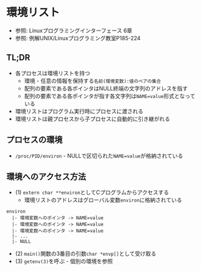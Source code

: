 # 環境リスト
- 参照: Linuxプログラミングインターフェース 6章
- 参照: 例解UNIX/Linuxプログラミング教室P185-224

## TL;DR
- 各プロセスは環境リストを持つ
  - 環境 - 任意の情報を保持する`名前(環境変数):値のペアの集合`
  - 配列の要素である各ポインタはNULL終端の文字列のアドレスを指す
  - 配列の要素である各ポインタが指す各文字列は`NAME=value`形式となっている
- 環境リストはプログラム実行時にプロセスに渡される
- 環境リストは親プロセスから子プロセスに自動的に引き継がれる

## プロセスの環境
- `/proc/PID/environ` - NULLで区切られた`NAME=value`が格納されている

## 環境へのアクセス方法
- (1) `extern char **environ`としてCプログラムからアクセスする
  - 環境リストのアドレスはグローバル変数`environ`に格納されている
```
environ
  |- 環境変数へのポインタ -> NAME=value
  |- 環境変数へのポインタ -> NAME=value
  |- 環境変数へのポインタ -> NAME=value
  |- ...
  |- NULL
```

- (2) `main()`関数の3番目の引数`char *envp[]`として受け取る
- (3) `getenv(3)`を呼ぶ - 個別の環境を参照
